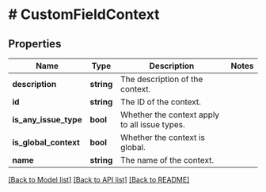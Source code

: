 # # CustomFieldContext

## Properties

Name | Type | Description | Notes
------------ | ------------- | ------------- | -------------
**description** | **string** | The description of the context. |
**id** | **string** | The ID of the context. |
**is_any_issue_type** | **bool** | Whether the context apply to all issue types. |
**is_global_context** | **bool** | Whether the context is global. |
**name** | **string** | The name of the context. |

[[Back to Model list]](../../README.md#models) [[Back to API list]](../../README.md#endpoints) [[Back to README]](../../README.md)
